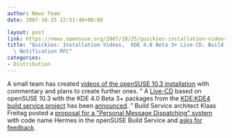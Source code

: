 ```yaml
---
author: News Team
date: 2007-10-25 12:51:40+00:00

layout: post
link: https://news.opensuse.org/2007/10/25/quickies-installation-videos-kde-40-beta-3-live-cd-build-service-notification-rfc/
title: "Quickies: Installation Videos,  KDE 4.0 Beta 3+ Live-CD, Build Service\
  \ Notification RFC"
categories:
- Distribution
---
```


A small team has created [videos of the openSUSE 10.3 installation](http://en.opensuse.org/Videos) with commentary and plans to create further ones. ” A [Live-CD](http://home.kde.org/~binner/kde-four-live/) based on openSUSE 10.3 with the KDE 4.0 Beta 3+ packages from the [KDE:KDE4 build service project](http://en.opensuse.org/KDE4) has been [announced](http://kdedevelopers.org/node/3061). ” Build Service architect Klaas Freitag posted a [proposal for a "Personal Message Dispatching" system](http://en.opensuse.org/Build_Service/Concepts/Notification) with code name Hermes in the openSUSE Build Service and [asks for feedback](http://lists.opensuse.org/opensuse-buildservice/2007-10/msg00168.html).
